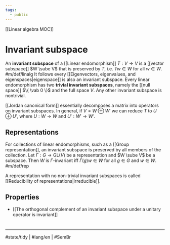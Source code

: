 ```yaml
---
tags:
  - public
---
```

[[Linear algebra MOC]]
# Invariant subspace

An **invariant subspace** of a [[Linear endomorphism]] $T : V \to V$ is a [[vector subspace]] $W \sube V$ that is preserved by $T$, i.e. $Tw \in W$ for all $w \in W$. #m/def/linalg 
It follows every [[Eigenvectors, eigenvalues, and eigenspaces|eigenspace]] is also an invariant subspace.
Every linear endomorphism has two **trivial invariant subspaces**,
namely the [[null space]] $\{ \vab 0 \}$ and the full space $V$.
Any other invariant subspace is nontrivial.

[[Jordan canonical form]] essentially decomposes a matrix into operators on invariant subspaces.
In general, if $V = W \oplus W'$ we can reduce $T$ to $U \oplus U'$, where $U : W \to W$ and $U' : W' \to W'$.

## Representations

For collections of linear endomorphisms, such as a [[Group representation]],
an invariant subspace is preserved by all members of the collection.
Let $\Gamma : G \to \mathrm{GL}(V)$ be a representation and $W \sube V$ be a subspace.
Then $W$ is $\Gamma$-invariant iff $\Gamma(g)w \in W$ for all $g \in G$ and $w \in W$. #m/def/rep

A representation with no non-trivial invariant subspaces is called [[Reducibility of representations|irreducible]].

## Properties

- [[The orthogonal complement of an invariant subspace under a unitary operator is invariant]]

#
---
#state/tidy | #lang/en | #SemBr
